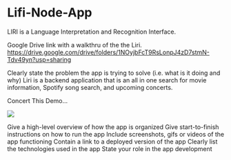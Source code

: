 # Lifi-Node-App
LIRI is a Language Interpretation and Recognition Interface. 


Google Drive link with a walkthru of the the Liri. 
https://drive.google.com/drive/folders/1NOyjbFcT9RsLonpJ4zD7stmN-Tdv49yn?usp=sharing

Clearly state the problem the app is trying to solve (i.e. what is it doing and why)
Liri is a backend application that is an all in one search for movie information, Spotify song search, and upcoming concerts. 

Concert This Demo...

![](concert-this.gif)







Give a high-level overview of how the app is organized
Give start-to-finish instructions on how to run the app
Include screenshots, gifs or videos of the app functioning
Contain a link to a deployed version of the app
Clearly list the technologies used in the app
State your role in the app development
